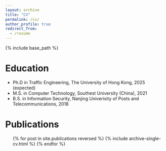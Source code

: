 ```yaml
---
layout: archive
title: "CV"
permalink: /cv/
author_profile: true
redirect_from:
  - /resume
---
```


{% include base_path %}

Education
======
* Ph.D in Traffic Engineering, The University of Hong Kong, 2025 (expected)
* M.S. in Computer Technology, Southest University (China), 2021
* B.S. in Information Security, Nanjing Univerisity of Posts and Telecommunications, 2018

Publications
======
  <ul>{% for post in site.publications reversed %}
    {% include archive-single-cv.html %}
  {% endfor %}</ul>
